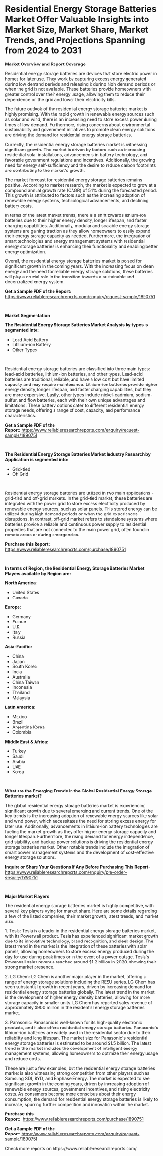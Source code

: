 <p><h1>Residential Energy Storage Batteries Market Offer Valuable Insights into Market Size, Market Share, Market Trends, and Projections Spanning from 2024 to 2031</h1></p><p><strong>Market Overview and Report Coverage</strong></p>
<p><p>Residential energy storage batteries are devices that store electric power in homes for later use. They work by capturing excess energy generated during low demand periods and releasing it during high demand periods or when the grid is not available. These batteries provide homeowners with greater control over their energy usage, allowing them to reduce their dependence on the grid and lower their electricity bills.</p><p>The future outlook of the residential energy storage batteries market is highly promising. With the rapid growth in renewable energy sources such as solar and wind, there is an increasing need to store excess power during times of low demand. Furthermore, rising concerns about environmental sustainability and government initiatives to promote clean energy solutions are driving the demand for residential energy storage batteries.</p><p>Currently, the residential energy storage batteries market is witnessing significant growth. The market is driven by factors such as increasing residential solar installations, advancements in battery technology, and favorable government regulations and incentives. Additionally, the growing need for energy self-sufficiency and the desire to reduce carbon footprints are contributing to the market's growth.</p><p>The market forecast for residential energy storage batteries remains positive. According to market research, the market is expected to grow at a compound annual growth rate (CAGR) of 5.1% during the forecasted period. This growth is attributed to factors such as the increasing adoption of renewable energy systems, technological advancements, and declining battery costs.</p><p>In terms of the latest market trends, there is a shift towards lithium-ion batteries due to their higher energy density, longer lifespan, and faster charging capabilities. Additionally, modular and scalable energy storage systems are gaining traction as they allow homeowners to easily expand their energy storage capacity as needed. Furthermore, the integration of smart technologies and energy management systems with residential energy storage batteries is enhancing their functionality and enabling better energy optimization.</p><p>Overall, the residential energy storage batteries market is poised for significant growth in the coming years. With the increasing focus on clean energy and the need for reliable energy storage solutions, these batteries will play a crucial role in the transition towards a sustainable and decentralized energy system.</p></p>
<p><strong>Get a Sample PDF of the Report:</strong> <a href="https://www.reliableresearchreports.com/enquiry/request-sample/1890751">https://www.reliableresearchreports.com/enquiry/request-sample/1890751</a></p>
<p>&nbsp;</p>
<p><strong>Market Segmentation</strong></p>
<p><strong>The Residential Energy Storage Batteries Market Analysis by types is segmented into:</strong></p>
<p><ul><li>Lead Acid Battery</li><li>Lithium-ion Battery</li><li>Other Types</li></ul></p>
<p>&nbsp;</p>
<p><p>Residential energy storage batteries are classified into three main types: lead-acid batteries, lithium-ion batteries, and other types. Lead-acid batteries are traditional, reliable, and have a low cost but have limited capacity and may require maintenance. Lithium-ion batteries provide higher energy density, longer lifespan, and faster charging capabilities, but they are more expensive. Lastly, other types include nickel-cadmium, sodium-sulfur, and flow batteries, each with their own unique advantages and limitations. These battery options cater to different residential energy storage needs, offering a range of cost, capacity, and performance characteristics.</p></p>
<p><strong>Get a Sample PDF of the Report:</strong>&nbsp;<a href="https://www.reliableresearchreports.com/enquiry/request-sample/1890751">https://www.reliableresearchreports.com/enquiry/request-sample/1890751</a></p>
<p>&nbsp;</p>
<p><strong>The Residential Energy Storage Batteries Market Industry Research by Application is segmented into:</strong></p>
<p><ul><li>Grid-tied</li><li>Off Grid</li></ul></p>
<p>&nbsp;</p>
<p><p>Residential energy storage batteries are utilized in two main applications - grid-tied and off-grid markets. In the grid-tied market, these batteries are integrated with the power grid to store excess electricity produced by renewable energy sources, such as solar panels. This stored energy can be utilized during high demand periods or when the grid experiences disruptions. In contrast, off-grid market refers to standalone systems where batteries provide a reliable and continuous power supply to residential properties that are not connected to the main power grid, often found in remote areas or during emergencies.</p></p>
<p><strong>Purchase this Report:</strong>&nbsp; <a href="https://www.reliableresearchreports.com/purchase/1890751">https://www.reliableresearchreports.com/purchase/1890751</a></p>
<p>&nbsp;</p>
<p><strong>In terms of Region, the Residential Energy Storage Batteries Market Players available by Region are:</strong></p>
<p>
    <p> <strong> North America: </strong>
        <ul>
            <li>United States</li>
            <li>Canada</li>
        </ul>
        </p> 
    <p> <strong> Europe: </strong>
        <ul>
            <li>Germany</li>
            <li>France</li>
            <li>U.K.</li>
            <li>Italy</li>
            <li>Russia</li>
        </ul>
        </p> 
    <p> <strong> Asia-Pacific: </strong>
        <ul>
            <li>China</li>
            <li>Japan</li>
            <li>South Korea</li>
            <li>India</li>
            <li>Australia</li>
            <li>China Taiwan</li>
            <li>Indonesia</li>
            <li>Thailand</li>
            <li>Malaysia</li>
        </ul>
        </p> 
    <p> <strong> Latin America: </strong>
        <ul>
            <li>Mexico</li>
            <li>Brazil</li>
            <li>Argentina Korea</li>
            <li>Colombia</li>
        </ul>
        </p> 
    <p> <strong> Middle East & Africa: </strong>
        <ul>
            <li>Turkey</li>
            <li>Saudi</li>
            <li>Arabia</li>
            <li>UAE</li>
            <li>Korea</li>
        </ul>
    </p>
    </p>
<p>&nbsp;</p>
<p><strong>What are the Emerging Trends in the Global Residential Energy Storage Batteries market?</strong></p>
<p><p>The global residential energy storage batteries market is experiencing significant growth due to several emerging and current trends. One of the key trends is the increasing adoption of renewable energy sources like solar and wind power, which necessitates the need for storing excess energy for later use. Additionally, advancements in lithium-ion battery technologies are fueling the market growth as they offer higher energy storage capacity and longer lifespan. Furthermore, the rising demand for energy independence, grid stability, and backup power solutions is driving the residential energy storage batteries market. Other notable trends include the integration of smart power management systems and the development of cost-effective energy storage solutions.</p></p>
<p><strong>Inquire or Share Your Questions If Any Before Purchasing This Report</strong>- <a href="https://www.reliableresearchreports.com/enquiry/pre-order-enquiry/1890751">https://www.reliableresearchreports.com/enquiry/pre-order-enquiry/1890751</a></p>
<p>&nbsp;</p>
<p><strong>Major Market Players</strong></p>
<p><p>The residential energy storage batteries market is highly competitive, with several key players vying for market share. Here are some details regarding a few of the listed companies, their market growth, latest trends, and market size.</p><p>1. Tesla: Tesla is a leader in the residential energy storage batteries market, with its Powerwall product. Tesla has experienced significant market growth due to its innovative technology, brand recognition, and sleek design. The latest trend in the market is the integration of these batteries with solar panels, allowing homeowners to store excess energy produced during the day for use during peak times or in the event of a power outage. Tesla's Powerwall sales revenue reached around $1.2 billion in 2020, showing their strong market presence.</p><p>2. LG Chem: LG Chem is another major player in the market, offering a range of energy storage solutions including the RESU series. LG Chem has seen substantial growth in recent years, driven by increasing demand for residential energy storage batteries globally. The latest trend in the market is the development of higher energy density batteries, allowing for more storage capacity in smaller units. LG Chem has reported sales revenue of approximately $900 million in the residential energy storage batteries market.</p><p>3. Panasonic: Panasonic is well-known for its high-quality electronic products, and it also offers residential energy storage batteries. Panasonic's lithium-ion batteries are widely used in the residential sector due to their reliability and long lifespan. The market size for Panasonic's residential energy storage batteries is estimated to be around $1.5 billion. The latest trend in the market includes the development of intelligent energy management systems, allowing homeowners to optimize their energy usage and reduce costs.</p><p>These are just a few examples, but the residential energy storage batteries market is also witnessing strong competition from other players such as Samsung SDI, BYD, and Enphase Energy. The market is expected to see significant growth in the coming years, driven by increasing adoption of renewable energy sources, government incentives, and rising electricity costs. As consumers become more conscious about their energy consumption, the demand for residential energy storage batteries is likely to increase, spurring further competition and innovation within the market.</p></p>
<p><strong>Purchase this Report:</strong>&nbsp;&nbsp;<a href="https://www.reliableresearchreports.com/purchase/1890751">https://www.reliableresearchreports.com/purchase/1890751</a></p>
<p></p>
<p><strong>Get a Sample PDF of the Report:</strong>&nbsp;<a href="https://www.reliableresearchreports.com/enquiry/request-sample/1890751">https://www.reliableresearchreports.com/enquiry/request-sample/1890751</a></p>
<p>Check more reports on https://www.reliableresearchreports.com/</p>